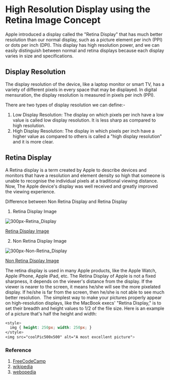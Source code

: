 # High Resolution Display using the Retina Image Concept

Apple introduced a display called the "Retina Display" that has much better resolution than our normal display, such as a picture element per inch (PPI) or dots per inch (DPI). This display has high resolution power, and we can easily distinguish between normal and retina displays because each display varies in size and specifications.

## Display Resolution

The display resolution of the device, like a laptop monitor or smart TV, has a variety of different pixels in every space that may be displayed. In digital mensuration, the display resolution is measured in pixels per inch (PPI).

There are two types of display resolution we can define:-

1) Low Display Resolution: The display on which pixels per inch have a low value is called low display resolution. It is less sharp as compared to high resolution.
2) High Display Resolution: The display in which pixels per inch have a higher value as compared to others is called a "high display resolution" and it is more clear.

## Retina Display

A Retina display is a term created by Apple to describe devices and monitors that have a resolution and element density so high that someone is unable to recognise the individual pixels at a traditional viewing distance. Now, The Apple device's display was well received and greatly improved the viewing experience.

Difference between Non Retina Display and Retina Display

1. Retina Display Image

![300px-Retina_Display](https://user-images.githubusercontent.com/54473091/142192529-16602e16-c339-44de-915d-ddc02687b69d.jpg)

[Retina Display Image](https://user-images.githubusercontent.com/54473091/142192529-16602e16-c339-44de-915d-ddc02687b69d.jpg)

2. Non Retina Display Image

![300px-Non-Retina_Display](https://user-images.githubusercontent.com/54473091/142193055-64f38832-168c-45ed-94ee-d02bfb779dbb.jpg)

[Non Retina Display Image](https://user-images.githubusercontent.com/54473091/142193055-64f38832-168c-45ed-94ee-d02bfb779dbb.jpg)

The retina display is used in many Apple products, like the Apple Watch, Apple iPhone, Apple iPad, etc. The Retina Display of Apple is not a fixed sharpness, it depends on the viewer's distance from the display. If the viewer is nearer to the screen, it means he/she will see the more pixelated display. If he/she is far from the screen, then he/she is not able to see much better resolution. 
The simplest way to make your pictures properly appear on high-resolution displays, like the MacBook execs' "Retina Display," is to set their breadth and height values to 1/2 of the file size. Here is an example of a picture that's half the height and width:

```css
<style>
  img { height: 250px; width: 250px; }
</style>
<img src="coolPic500x500" alt="A most excellent picture">
```

### Reference

1. [FreeCodeCamp](https://www.freecodecamp.org/learn/responsive-web-design/responsive-web-design-principles/use-a-retina-image-for-higher-resolution-displays)
2. [wikipedia](https://en.wikipedia.org/wiki/Display_resolution)
3. [webopedia](https://www.webopedia.com/definitions/retina-display/)

